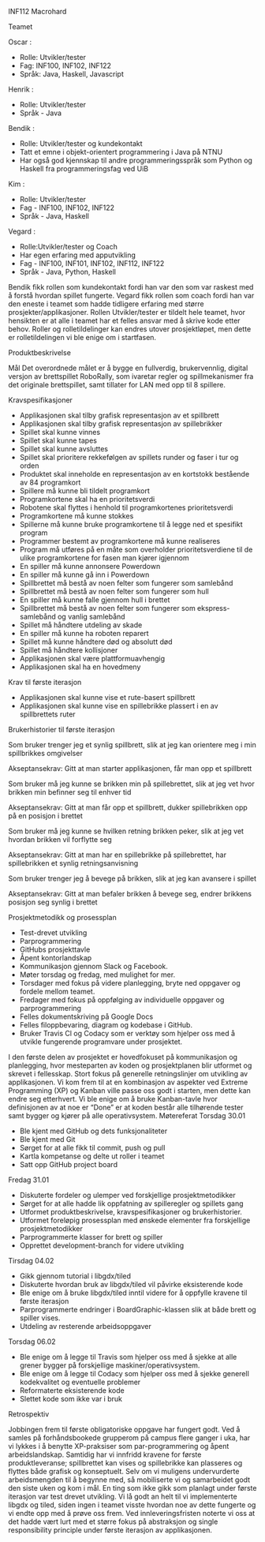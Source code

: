 ﻿INF112
Macrohard




Teamet


Oscar : 
* Rolle: Utvikler/tester
* Fag: INF100, INF102, INF122
* Språk: Java, Haskell, Javascript


Henrik : 
* Rolle: Utvikler/tester
* Språk - Java


Bendik :
* Rolle: Utvikler/tester og kundekontakt
* Tatt et emne i objekt-orientert programmering i Java på NTNU
* Har også god kjennskap til andre programmeringsspråk som Python og Haskell fra programmeringsfag ved UiB


Kim : 
* Rolle: Utvikler/tester
* Fag - INF100, INF102, INF122
* Språk - Java, Haskell


Vegard :
* Rolle:Utvikler/tester og Coach
* Har egen erfaring med apputvikling
* Fag - INF100, INF101, INF102, INF112, INF122
* Språk - Java, Python, Haskell


Bendik fikk rollen som kundekontakt fordi han var den som var raskest med å forstå hvordan spillet fungerte. Vegard fikk rollen som coach fordi han var den eneste i teamet som hadde tidligere erfaring med større prosjekter/applikasjoner. Rollen Utvikler/tester er tildelt hele teamet, hvor hensikten er at alle i teamet har et felles ansvar med å skrive kode etter behov. Roller og rolletildelinger kan endres utover prosjektløpet, men dette er rolletildelingen vi ble enige om i startfasen.


Produktbeskrivelse


Mål
Det overordnede målet er å bygge en fullverdig, brukervennlig, digital versjon av brettspillet RoboRally, som ivaretar regler og spillmekanismer fra det originale brettspillet, samt tillater for LAN med opp til 8 spillere.




Kravspesifikasjoner


* Applikasjonen skal tilby grafisk representasjon av et spillbrett 
* Applikasjonen skal tilby grafisk representasjon av spillebrikker
* Spillet skal kunne vinnes
* Spillet skal kunne tapes
* Spillet skal kunne avsluttes
* Spillet skal prioritere rekkefølgen av spillets runder og faser i tur og orden
* Produktet skal inneholde en representasjon av en kortstokk bestående av 84 programkort
* Spillere må kunne bli tildelt programkort
* Programkortene skal ha en prioritetsverdi
* Robotene skal flyttes i henhold til programkortenes prioritetsverdi
* Programkortene må kunne stokkes
* Spillerne må kunne bruke programkortene til å legge ned et spesifikt program
* Programmer bestemt av programkortene må kunne realiseres
* Program må utføres på en måte som overholder prioritetsverdiene til de ulike programkortene for fasen man kjører igjennom 
* En spiller må kunne annonsere Powerdown
* En spiller må kunne gå inn i Powerdown
* Spillbrettet må bestå av noen felter som fungerer som samlebånd
* Spillbrettet må bestå av noen felter som fungerer som hull
* En spiller må kunne falle gjennom hull i brettet 
* Spillbrettet må bestå av noen felter som fungerer som ekspress-samlebånd og vanlig samlebånd
* Spillet må håndtere utdeling av skade
* En spiller må kunne ha roboten reparert
* Spillet må kunne håndtere død og absolutt død
* Spillet må håndtere kollisjoner
* Applikasjonen skal være plattformuavhengig
* Applikasjonen skal ha en hovedmeny 


Krav til første iterasjon


* Applikasjonen skal kunne vise et rute-basert spillbrett
* Applikasjonen skal kunne vise en spillebrikke plassert i en av spillbrettets ruter




Brukerhistorier til første iterasjon
 
Som bruker trenger jeg et synlig spillbrett, slik at jeg kan orientere meg i min spillbrikkes omgivelser


Akseptansekrav:
Gitt at man starter applikasjonen, får man opp et spillbrett 


Som bruker må jeg kunne se brikken min på spillebrettet, slik at jeg vet hvor brikken min befinner seg til enhver tid


Akseptansekrav:
Gitt at man får opp et spillbrett, dukker spillebrikken opp på en posisjon i brettet


Som bruker må jeg kunne se hvilken retning brikken peker, slik at jeg vet hvordan brikken vil forflytte seg 


Akseptansekrav:
Gitt at man har en spillebrikke på spillebrettet, har spillebrikken et synlig retningsanvisning


Som bruker trenger jeg å bevege på brikken, slik at jeg kan avansere i spillet


Akseptansekrav:
Gitt at man befaler brikken å bevege seg, endrer brikkens posisjon seg synlig i brettet




Prosjektmetodikk og prosessplan


* Test-drevet utvikling 
* Parprogrammering
* GitHubs prosjekttavle 
* Åpent kontorlandskap
* Kommunikasjon gjennom Slack og Facebook.
* Møter torsdag og fredag, med mulighet for mer.
* Torsdager med fokus på videre planlegging, bryte ned oppgaver og fordele mellom teamet.
* Fredager med fokus på oppfølging av individuelle oppgaver og parprogrammering
* Felles dokumentskriving på Google Docs
* Felles filoppbevaring, diagram og kodebase i GitHub.
* Bruker Travis Cl og Codacy som er verktøy som hjelper oss med å utvikle fungerende programvare under prosjektet.




I den første delen av prosjektet er hovedfokuset på kommunikasjon og planlegging, hvor mesteparten av koden og prosjektplanen blir utformet og skrevet i fellesskap. Stort fokus på generelle retningslinjer om utvikling av applikasjonen. Vi kom frem til at en kombinasjon av aspekter ved Extreme Programming (XP) og Kanban ville passe oss godt i starten, men dette kan endre seg etterhvert. Vi ble enige om å bruke Kanban-tavle hvor definisjonen av at noe er “Done” er at koden består alle tilhørende tester samt bygger og kjører på alle operativsystem.
Møtereferat
Torsdag 30.01
* Ble kjent med GitHub og dets funksjonaliteter
* Ble kjent med Git
* Sørget for at alle fikk til commit, push og pull
* Kartla kompetanse og delte ut roller i teamet
* Satt opp GitHub project board


Fredag 31.01
* Diskuterte fordeler og ulemper ved forskjellige prosjektmetodikker
* Sørget for at alle hadde lik oppfatning av spilleregler og spillets gang
* Utformet produktbeskrivelse, kravspesifikasjoner og brukerhistorier.
* Utformet foreløpig prosessplan med ønskede elementer fra forskjellige prosjektmetodikker
* Parprogrammerte klasser for brett og spiller
* Opprettet development-branch for videre utvikling


Tirsdag 04.02
* Gikk gjennom tutorial i libgdx/tiled
* Diskuterte hvordan bruk av libgdx/tiled vil påvirke eksisterende kode 
* Ble enige om å bruke libgdx/tiled inntil videre for å oppfylle kravene til første iterasjon
* Parprogrammerte endringer i BoardGraphic-klassen slik at både brett og spiller vises.
* Utdeling av resterende arbeidsoppgaver




Torsdag 06.02
* Ble enige om å legge til Travis som hjelper oss med å sjekke at alle grener bygger på forskjellige maskiner/operativsystem.
* Ble enige om å legge til Codacy som hjelper oss med å sjekke generell kodekvalitet og eventuelle problemer
* Reformaterte eksisterende kode
* Slettet kode som ikke var i bruk




Retrospektiv


Jobbingen frem til første obligatoriske oppgave har fungert godt. Ved å samles på forhåndsbookede grupperom på campus flere ganger i uka, har vi lykkes i å benytte XP-praksiser som par-programmering og åpent arbeidslandskap. Samtidig har vi innfridd kravene for første produktleveranse; spillbrettet kan vises og spillebrikke kan plasseres og flyttes både grafisk og konseptuelt. Selv om vi muligens undervurderte arbeidsmengden til å begynne med, så mobiliserte vi og samarbeidet godt den siste uken og kom i mål. En ting som ikke gikk som planlagt under første iterasjon var test drevet utvikling. Vi lå godt an helt til vi implementerte libgdx og tiled, siden ingen i teamet visste hvordan noe av dette fungerte og vi endte opp med å prøve oss frem. Ved innleveringsfristen noterte vi oss at det hadde vært lurt med et større fokus på abstraksjon og single responsibility principle under første iterasjon av applikasjonen.
